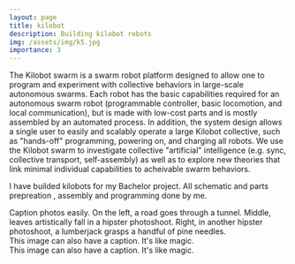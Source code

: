 ```yaml
---
layout: page
title: kilobot
description: Building kilobot robots
img: /assets/img/k5.jpg
importance: 3
---
```


The Kilobot swarm is a swarm robot platform designed to allow one to program and experiment with collective behaviors in large-scale autonomous swarms. Each robot has the basic capabilities required for an autonomous swarm robot (programmable controller, basic locomotion, and local communication), but is made with low-cost parts and is mostly assembled by an automated process. In addition, the system design allows a single user to easily and scalably operate a large Kilobot collective, such as "hands-off" programming, powering on, and charging all robots. We use the Kilobot swarm to investigate collective "artificial" intelligence (e.g. sync, collective transport, self-assembly) as well as to explore new theories that link minimal individual capabilities to acheivable swarm behaviors. 

I have builded kilobots for my Bachelor project. All schematic and parts prepreation , assembly and programming done by me.

<div class="row">
    <div class="col-sm mt-3 mt-md-0">
        <img class="img-fluid rounded z-depth-1" src="{{ '/assets/img/k1.jpg' | relative_url }}" alt="" title="example image"/>
    </div>
    <div class="col-sm mt-3 mt-md-0">
        <img class="img-fluid rounded z-depth-1" src="{{ '/assets/img/k2.jpg' | relative_url }}" alt="" title="example image"/>
    </div>
    <div class="col-sm mt-3 mt-md-0">
        <img class="img-fluid rounded z-depth-1" src="{{ '/assets/img/k3.png' | relative_url }}" alt="" title="example image"/>
    </div>
</div>
<div class="caption">
    Caption photos easily. On the left, a road goes through a tunnel. Middle, leaves artistically fall in a hipster photoshoot. Right, in another hipster photoshoot, a lumberjack grasps a handful of pine needles.
</div>
<div class="row">
    <div class="col-sm mt-3 mt-md-0">
        <img class="img-fluid rounded z-depth-1" src="{{ '/assets/img/k4.jpg' | relative_url }}" alt="" title="example image"/>
    </div>
</div>
<div class="caption">
    This image can also have a caption. It's like magic.
</div>

<div class="row">
    <div class="col-sm mt-3 mt-md-0">
        <img class="img-fluid rounded z-depth-1" src="{{ '/assets/img/k6.jpg' | relative_url }}" alt="" title="example image"/>
    </div>
</div>
<div class="caption">
    This image can also have a caption. It's like magic.
</div>

